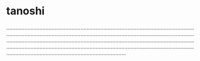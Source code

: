 # tanoshi
...............................................................................................................................................................................................................................................................................................................................................................................................................................................................................................................................................................................................